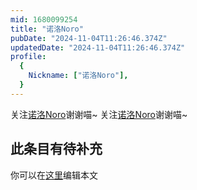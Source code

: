 ```yaml
---
mid: 1680099254
title: "诺洛Noro"
pubDate: "2024-11-04T11:26:46.374Z"
updatedDate: "2024-11-04T11:26:46.374Z"
profile:
  {
    Nickname: ["诺洛Noro"],
  }
---
```


关注[诺洛Noro](https://space.bilibili.com/1680099254)谢谢喵~ 关注[诺洛Noro](https://space.bilibili.com/1680099254)谢谢喵~

## 此条目有待补充
你可以在[这里](https://github.com/Yuhanawa/VTuber.ICU-Content/edit/master/v/诺洛Noro/index.md)编辑本文
